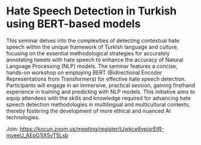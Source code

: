 # Hate Speech Detection in Turkish using BERT-based models 

This seminar delves into the complexities of detecting contextual hate speech within the unique framework of Turkish language and culture, focusing on the essential methodological strategies for accurately annotating tweets with hate speech to enhance the accuracy of Natural Language Processing (NLP) models. The seminar features a concise, hands-on workshop on employing BERT (Bidirectional Encoder Representations from Transformers) for effective hate speech detection. Participants will engage in an immersive, practical session, gaining firsthand experience in training and predicting with NLP models. This initiative aims to equip attendees with the skills and knowledge required for advancing hate speech detection methodologies in multilingual and multicultural contexts, thereby fostering the development of more ethical and nuanced AI technologies.


Join: https://kocun.zoom.us/meeting/register/tJwkce6vpjsrEtR-mveeU_AEpG1IX5vT5Lsb
